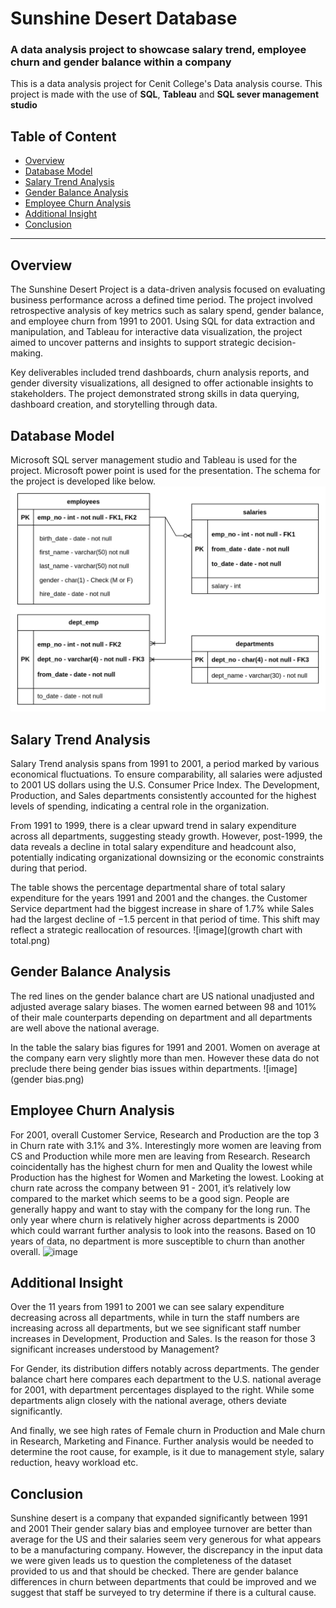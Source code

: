 # Sunshine Desert Database

### A data analysis project to showcase salary trend, employee churn and gender balance within a company

This is a data analysis project for Cenit College's Data analysis course. This project is made with the use of **SQL**, **Tableau** and **SQL sever management studio**
## **Table of Content**
* [Overview](#overview)
* [Database Model](#database-model)
* [Salary Trend Analysis](#salary-trend-analysis)
* [Gender Balance Analysis](#gender-balance-analysis)
* [Employee Churn Analysis](#employee-churn-analysis)
* [Additional Insight](#additional-insight)
* [Conclusion](#conclusion)

***
## **Overview**
The Sunshine Desert Project is a data-driven analysis focused on evaluating business performance across a defined time period. The project involved retrospective analysis of key metrics such as salary spend, gender balance, and employee churn from 1991 to 2001. Using SQL for data extraction and manipulation, and Tableau for interactive data visualization, the project aimed to uncover patterns and insights to support strategic decision-making.

Key deliverables included trend dashboards, churn analysis reports, and gender diversity visualizations, all designed to offer actionable insights to stakeholders. The project demonstrated strong skills in data querying, dashboard creation, and storytelling through data.

## **Database Model**
Microsoft SQL server management studio and Tableau is used for the project. Microsoft power point is used for the presentation.
The schema for the project is developed like below.
![image](Sunshine_Desert_ERG.png)

## **Salary Trend Analysis**
Salary Trend analysis spans from 1991 to 2001, a period marked by various economical fluctuations. 
To ensure comparability, all salaries were adjusted to 2001 US dollars using the U.S. Consumer Price Index.
The Development, Production, and Sales departments consistently accounted for the highest levels of spending, indicating a central role in the organization.

From 1991 to 1999, there is a clear upward trend in salary expenditure across all departments, suggesting steady growth. However, post-1999, the data reveals a decline in total salary expenditure and headcount also, potentially indicating organizational downsizing or the economic constraints during that period.

The table shows the percentage departmental share of total salary expenditure for the years 1991 and 2001 and the changes. the Customer Service department had the biggest increase in share of 1.7% while Sales had the largest decline of −1.5 percent in that period of time. This shift may reflect a strategic reallocation of resources.
![image](growth chart with total.png)

## **Gender Balance Analysis**
The red lines on the gender balance chart are US national unadjusted and adjusted average salary biases. The women earned between 98 and 101% of their male counterparts depending on department and all departments are well above the national average.

In the table the salary bias figures for 1991 and 2001. Women on average at the company earn very slightly more than men. However these data do not preclude there being gender bias issues within departments.
![image](gender bias.png)

## **Employee Churn Analysis**
For 2001, overall Customer Service, Research and Production are the top 3 in Churn rate with 3.1% and 3%. Interestingly more women are leaving from CS and Production while more men are leaving from Research. Research coincidentally has the highest churn for men and Quality the lowest while Production has the highest for Women and Marketing the lowest.
Looking at churn rate across the company between 91 - 2001, it’s relatively low compared to the market which seems to be a good sign. People are generally happy and want to stay with the company for the long run. The only year where churn is relatively higher across departments is 2000 which could warrant further analysis to look into the reasons. Based on 10 years of data, no department is more susceptible to churn than another overall.
![image](employee.png)

## **Additional Insight**
Over the 11 years from 1991 to 2001 we can see salary expenditure decreasing across all departments, while in turn the staff numbers are increasing across all departments, but we see significant staff number increases in Development, Production and Sales.  Is the reason for those 3 significant increases understood by Management?

For Gender, its distribution differs notably across departments. The gender balance chart here compares each department to the U.S. national average for 2001, with department percentages displayed to the right. While some departments align closely with the national average, others deviate significantly.

And finally, we see high rates of Female churn in Production and Male churn in Research, Marketing and Finance. Further analysis would be needed to determine the root cause, for example, is it due to management style, salary reduction, heavy workload etc.

## **Conclusion**
Sunshine desert is a company that expanded significantly between 1991 and 2001
Their gender salary bias and employee turnover are better than average for the US and their salaries seem very generous for what appears to be a manufacturing company.
However, the discrepancy in the input data we were given leads us to question the completeness of the dataset provided to us and that should be checked.
There are gender balance differences in churn between departments that could be improved and we suggest that staff be surveyed to try determine if there is a cultural cause.







